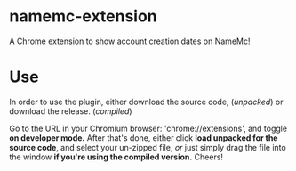 # namemc-extension
A Chrome extension to show account creation dates on NameMc!

# Use

In order to use the plugin, either download the source code, (_unpacked_) or download the release. (_compiled_)

Go to the URL in your Chromium browser: 'chrome://extensions', and toggle **on developer mode.** After that's done, either click **load unpacked for the source code**, and select your un-zipped file, _or_ just simply drag the file into the window **if you're using the compiled version.** Cheers!
